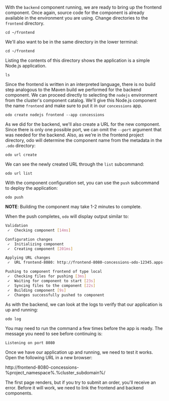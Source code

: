 With the `backend` component running, we are ready to bring up the frontend component. Once again, source code for the component is already available in the environment you are using. Change directories to the `frontend` directory.

```execute-1
cd ~/frontend
```

We'll also want to be in the same directory in the lower terminal:

```execute-2
cd ~/frontend
```

Listing the contents of this directory shows the application is a simple Node.js application.

```execute-1
ls
```

Since the frontend is written in an interpreted language, there is no build step analogous to the Maven build we performed for the backend component. We can proceed directly to selecting the ``nodejs`` environment from the cluster's component catalog. We'll give this Node.js component the name `frontend` and make sure to put it in our `concessions` app.

```execute-1
odo create nodejs frontend --app concessions
```

As we did for the backend, we'll also create a URL for the new component. Since there is only one possible port, we can omit the `--port` argument that was needed for the backend. Also, as we're in the frontend project directory, odo will determine the component name from the metadata in the `.odo` directory:

```execute-1
odo url create
```

We can see the newly created URL through the `list` subcommand:

```execute-1
odo url list
```

With the component configuration set, you can use the `push` subcommand to deploy the application:

```execute-1
odo push
```

__NOTE__: Building the component may take 1-2 minutes to complete.

When the push completes, ``odo`` will display output similar to:

```bash
Validation
 ✓  Checking component [14ms]

Configuration changes
 ✓  Initializing component
 ✓  Creating component [201ms]

Applying URL changes
 ✓  URL frontend-8080: http://frontend-8080-concessions-odo-12345.apps-crc.testing created

Pushing to component frontend of type local
 ✓  Checking files for pushing [3ms]
 ✓  Waiting for component to start [23s]
 ✓  Syncing files to the component [22s]
 ✓  Building component [9s]
 ✓  Changes successfully pushed to component
 ```

As with the backend, we can look at the logs to verify that our application is up and running:

```execute-1
odo log
```

You may need to run the command a few times before the app is ready. The message you need to see before continuing is:

```
Listening on port 8080
```

Once we have our application up and running, we need to test it works. Open the following URL in a new browser:

http://frontend-8080-concessions-%project_namespace%.%cluster_subdomain%/

The first page renders, but if you try to submit an order, you'll receive an error. Before it will work, we need to link the frontend and backend components.